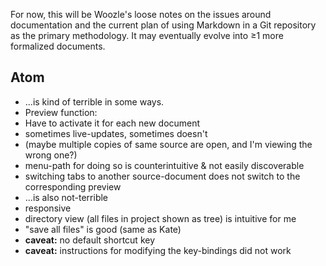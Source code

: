 For now, this will be Woozle's loose notes on the issues around documentation and the current plan of using Markdown in a Git repository as the primary methodology. It may eventually evolve into ≥1 more formalized documents.

## Atom
* ...is kind of terrible in some ways.
 * Preview function:
  * Have to activate it for each new document
  * sometimes live-updates, sometimes doesn't
   * (maybe multiple copies of same source are open, and I'm viewing the wrong one?)
  * menu-path for doing so is counterintuitive & not easily discoverable
  * switching tabs to another source-document does not switch to the corresponding preview
* ...is also not-terrible
 * responsive
 * directory view (all files in project shown as tree) is intuitive for me
 * "save all files" is good (same as Kate)
  * **caveat:** no default shortcut key
   * **caveat:** instructions for modifying the key-bindings did not work

